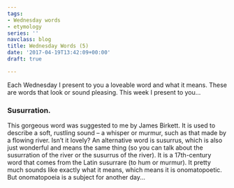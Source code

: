 ```yaml
---
tags:
- Wednesday words
- etymology
series: ''
navclass: blog
title: Wednesday Words (5)
date: '2017-04-19T13:42:09+00:00'
draft: true

---
```

Each Wednesday I present to you a loveable word and what it means. These are words that look or sound pleasing. This week I present to you...

### Susurration.

This gorgeous word was suggested to me by James Birkett. It is used to describe a soft, rustling sound – a whisper or murmur, such as that made by a flowing river. Isn’t it lovely? An alternative word is <!--more--> susurrus, which is also just wonderful and means the same thing (so you can talk about the susurration of the river or the susurrus of the river). It is a 17th-century word that comes from the Latin susurrare  (to hum or murmur). It pretty much sounds like exactly what it means, which means it is onomatopoetic. But onomatopoeia is a subject for another day...